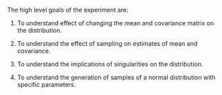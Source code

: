 The high level goals of the experiment are:

  1. To understand effect of changing the mean and covariance matrix on the distribution.

  2. To understand the effect of sampling on estimates of mean and covariance.

  3. To understand the implications of singularities on the distribution.

  4. To understand the generation of samples of a normal distribution with specific parameters.

